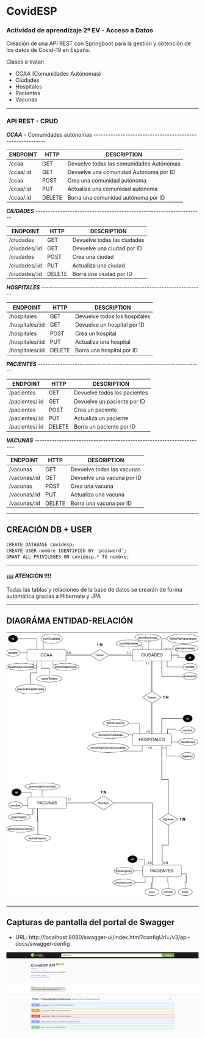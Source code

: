 # CovidESP
### Actividad de aprendizaje 2ª EV - Acceso a Datos
Creación de una API REST con Springboot para la gestión y obtención de los datos de 
Covid-19 en España.

Clases a tratar:

- CCAA (Comunidades Autónomas)
- Ciudades
- Hospitales
- Pacientes
- Vacunas


---

### API REST - CRUD

***CCAA*** - Comunidades autónomas ---------------------------------------------------------- 

| ENDPOINT | HTTP | DESCRIPTION |
| --- | --- | --- | 
| /ccaa | GET | Devuelve todas las comunidades Autónomas |
| /ccaa/:id | GET | Devuelve una comunidad Autónoma por ID |
| /ccaa | POST | Crea una comunidad autónoma |
| /ccaa/:id | PUT | Actualiza una comunidad autónoma | 
| /ccaa/:id | DELETE | Borra una comunidad autónoma por ID | 


***CIUDADES*** --------------------------------------------------------------------

| ENDPOINT | HTTP | DESCRIPTION |
| --- | --- | --- | 
| /ciudades | GET | Devuelve todas las ciudades |
| /ciudades/:id | GET | Devuelve una ciudad por ID |
| /ciudades | POST | Crea una ciudad |
| /ciudades/:id | PUT | Actualiza una ciudad | 
| /ciudades/:id | DELETE | Borra una ciudad por ID| 



***HOSPITALES*** ------------------------------------------------------------------

| ENDPOINT | HTTP | DESCRIPTION |
| --- | --- | --- | 
| /hospitales | GET | Devuelve todos los hospitales |
| /hospitales/:id | GET | Devuelve un hospital por ID |
| /hospitales | POST | Crea un hospital |
| /hospitales/:id | PUT | Actualiza una hospital | 
| /hospitales/:id | DELETE | Borra una hospital por ID | 



***PACIENTES*** -------------------------------------------------------------------

| ENDPOINT | HTTP | DESCRIPTION |
| --- | --- | --- | 
| /pacientes | GET | Devuelve todos los pacientes |
| /pacientes/:id | GET | Devuelve un paciente por ID |
| /pacientes | POST | Crea un paciente |
| /pacientes/:id | PUT | Actualiza un paciente | 
| /pacientes/:id | DELETE | Borra un paciente por ID | 



***VACUNAS*** ---------------------------------------------------------------------

| ENDPOINT | HTTP | DESCRIPTION |
| --- | --- | --- | 
| /vacunas | GET | Devuelve todas las vacunas |
| /vacunas/:id | GET | Devuelve una vacuna por ID |
| /vacunas | POST | Crea una vacuna |
| /vacunas/:id | PUT | Actualiza una vacuna | 
| /vacunas/:id | DELETE | Borra una vacuna por ID | 

---

## CREACIÓN DB + USER

~~~
CREATE DATABASE covidesp;
CREATE USER nombre IDENTIFIED BY 'password';
GRANT ALL PRIVILEGES ON covidesp.* TO nombre;
~~~
---
#### ¡¡¡¡ ATENCIÓN !!!!
Todas las tablas y relaciones de la base de datos se crearán de forma automática 
gracias a Hibernate y JPA

---

## DIAGRÁMA ENTIDAD-RELACIÓN

![img_1.png](img_1.png)

---


## Capturas de pantalla del portal de Swagger

- URL: http://localhost:8080/swagger-ui/index.html?configUrl=/v3/api-docs/swagger-config

![img.png](img.png)
